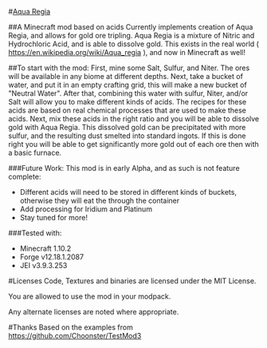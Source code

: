 #[Aqua Regia](http://minecraft.curseforge.com/projects/aqua-regia)

##A Minecraft mod based on acids
Currently implements creation of Aqua Regia, and allows for gold ore tripling. Aqua Regia is a mixture of Nitric and Hydrochloric Acid, and is able to dissolve gold. This exists in the real world ( https://en.wikipedia.org/wiki/Aqua_regia ), and now in Minecraft as well!

##To start with the mod:
First, mine some Salt, Sulfur, and Niter. The ores will be available in any biome at different depths. Next, take a bucket of water, and put it in an empty crafting grid, this will make a new bucket of "Neutral Water". After that, combining this water with sulfur, Niter, and/or Salt will allow you to make different kinds of acids. The recipes for these acids are based on real chemical processes that are used to make these acids. Next, mix these acids in the right ratio and you will be able to dissolve gold with Aqua Regia. This dissolved gold can be precipitated with more sulfur, and the resulting dust smelted into standard ingots. If this is done right you will be able to get significantly more gold out of each ore then with a basic furnace.

###Future Work:
This mod is in early Alpha, and as such is not feature complete:
- Different acids will need to be stored in different kinds of buckets, otherwise they will eat the through the container
- Add processing for Iridium and Platinum
- Stay tuned for more!

###Tested with:
- Minecraft 1.10.2
- Forge v12.18.1.2087
- JEI v3.9.3.253

#Licenses
Code, Textures and binaries are licensed under the MIT License.

You are allowed to use the mod in your modpack.

Any alternate licenses are noted where appropriate.

#Thanks
Based on the examples from https://github.com/Choonster/TestMod3
